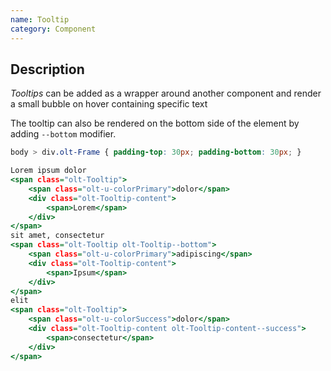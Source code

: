 ```yaml
---
name: Tooltip
category: Component
---
```


## Description

*Tooltips* can be added as a wrapper around another component and render a
small bubble on hover containing specific text

The tooltip can also be rendered on the bottom side of the element by adding
`--bottom` modifier.

```tooltip.css hidden
body > div.olt-Frame { padding-top: 30px; padding-bottom: 30px; }
```

```tooltip.html
Lorem ipsum dolor
<span class="olt-Tooltip">
    <span class="olt-u-colorPrimary">dolor</span>
    <div class="olt-Tooltip-content">
        <span>Lorem</span>
    </div>
</span>
sit amet, consectetur
<span class="olt-Tooltip olt-Tooltip--bottom">
    <span class="olt-u-colorPrimary">adipiscing</span>
    <div class="olt-Tooltip-content">
        <span>Ipsum</span>
    </div>
</span>
elit
<span class="olt-Tooltip">
    <span class="olt-u-colorSuccess">dolor</span>
    <div class="olt-Tooltip-content olt-Tooltip-content--success">
        <span>consectetur</span>
    </div>
</span>
```

